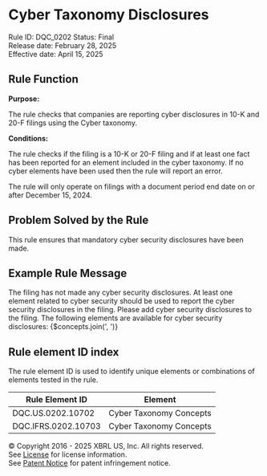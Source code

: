 # Cyber Taxonomy Disclosures
Rule ID: DQC_0202
Status: Final  
Release date: February 28, 2025  
Effective date: April 15, 2025

## Rule Function

**Purpose:** 

The rule checks that companies are reporting cyber disclosures in 10-K and 20-F filings using the Cyber taxonomy.

**Conditions:**

The rule checks if the filing is a 10-K or 20-F filing and if at least one fact has been reported for an element included in the cyber taxonomy.  If no cyber elements have been used then the rule will report an error.

The rule will only operate on filings with a document period end date on or after December 15, 2024. 

## Problem Solved by the Rule

This rule ensures that mandatory cyber security disclosures have been made.

## Example Rule Message

The filing has not made any cyber security disclosures. At least one element related to cyber security should be used to report the cyber security disclosures in the filing. Please  add cyber security disclosures to the filing.  The following elements are available for cyber security disclosures:
{$concepts.join(', ')}


## Rule element ID index  
The rule element ID is used to identify unique elements or combinations of elements tested in the rule.

|Rule Element ID|Element|
|--- |--- |
| DQC.US.0202.10702 |Cyber Taxonomy Concepts|
| DQC.IFRS.0202.10703|Cyber Taxonomy Concepts|



© Copyright 2016 - 2025 XBRL US, Inc. All rights reserved.   
See [License](https://xbrl.us/dqc-license) for license information.  
See [Patent Notice](https://xbrl.us/dqc-patent) for patent infringement notice. 
